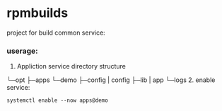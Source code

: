 # rpmbuilds
project for build common service:



### userage:
1. Appliction service directory structure 
>
└─opt
  ├─apps
     └─demo
         ├─config
         |    config
         ├─lib
         |    app
         └─logs
2. enable service:
```
systemctl enable --now apps@demo
```
